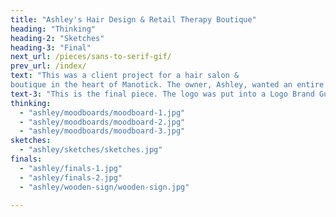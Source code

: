 ```yaml
---
title: "Ashley's Hair Design & Retail Therapy Boutique"
heading: "Thinking"
heading-2: "Sketches"
heading-3: "Final"
next_url: /pieces/sans-to-serif-gif/
prev_url: /index/
text: "This was a client project for a hair salon &
boutique in the heart of Manotick. The owner, Ashley, wanted an entire rebrand to match her future vision for the studio redesign. The new logo can now be seen on Manotick Main St!"
text-3: "This is the final piece. The logo was put into a Logo Brand Guidelines booklet to be handed back to the client, outlining all of the branding information and ways that the logo should and should not be used."
thinking:
  - "ashley/moodboards/moodboard-1.jpg"
  - "ashley/moodboards/moodboard-2.jpg"
  - "ashley/moodboards/moodboard-3.jpg"
sketches:
  - "ashley/sketches/sketches.jpg"
finals:
  - "ashley/finals-1.jpg"
  - "ashley/finals-2.jpg"
  - "ashley/wooden-sign/wooden-sign.jpg"

---
```


